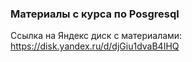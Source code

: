 ### Материалы с курса по Posgresql
Ссылка на Яндекс диск с материалами: https://disk.yandex.ru/d/djGiu1dvaB4IHQ

